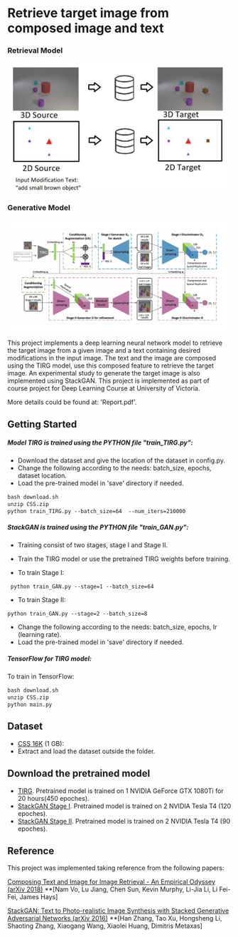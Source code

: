 # Retrieve target image from composed image and text

### Retrieval Model
![Results](https://github.com/alinstein/Modify-image-by-text/blob/master/diagram2.png)

### Generative Model
![Results](https://github.com/alinstein/Modify-image-by-text/blob/master/diagram.png)


This project implements a deep learning neural network model to retrieve the target image from a given image and a text containing desired modifications in the input image.
The text and the image are composed using the TIRG model, use this composed feature to retrieve the target image. An experimental study to generate the target image is also implemented
using StackGAN. This project is implemented as part of course project for Deep Learning Course at University of Victoria.

More details could be found at: 'Report.pdf'.

## Getting Started

##### Model TIRG is trained using the PYTHON file "train_TIRG.py":

* Download the dataset and give the location of the dataset in config.py.
* Change the following according to the needs: batch_size, epochs, dataset location.
* Load the pre-trained model in 'save' directory if needed.

```
bash download.sh
unzip CSS.zip
python train_TIRG.py --batch_size=64  --num_iters=210000
```

##### StackGAN is trained using the PYTHON file "train_GAN.py":
* Training consist of two stages, stage I and Stage II.
* Train the TIRG model or use the pretrained TIRG weights before training.

* To train Stage I:
```
 python train_GAN.py --stage=1 --batch_size=64
```
* To train Stage II: 
```
python train_GAN.py --stage=2 --batch_size=8
```
* Change the following according to the needs: batch_size, epochs, lr (learning rate).
* Load the pre-trained model in 'save' directory if needed.

##### TensorFlow for TIRG model:
To train in TensorFlow:
```
bash download.sh
unzip CSS.zip
python main.py
```

## Dataset 
* [CSS 16K](https://drive.google.com/open?id=1wPqMw-HKmXUG2qTgYBiTNUnjz83hA2tY) (1 GB): 
*  Extract and load the dataset outside the folder.

## Download the pretrained model 
* [TIRG](https://drive.google.com/file/d/1P7jcEbp-bHW18Wib1WWpsgsr1VXMIjkp/view?usp=sharing). Pretrained model is trained on 1 NVIDIA GeForce GTX 1080Ti  for 20 hours(450 epoches). 
* [StackGAN Stage I](https://drive.google.com/file/d/1SXltrXZGxJZa1PrnAkjre8T9izO0SDWi/view?usp=sharing). Pretrained model is trained on 2 NVIDIA Tesla T4 (120 epoches). 
* [StackGAN Stage II](https://drive.google.com/file/d/1niMnrb504ELmmg8k92XXs6cBTtegOfBn/view?usp=sharing). Pretrained model is trained on 2 NVIDIA Tesla T4 (90 epoches). 

## Reference

This project was implemented taking reference from the following papers: 

[Composing Text and Image for Image Retrieval - An Empirical Odyssey (arXiv 2018)](https://arxiv.org/abs/1812.07119)
**[Nam Vo, Lu Jiang, Chen Sun, Kevin Murphy, Li-Jia Li, Li Fei-Fei, James Hays]

[StackGAN: Text to Photo-realistic Image Synthesis with Stacked Generative Adversarial Networks (arXiv 2016)](https://arxiv.org/abs/1612.03242)
**[Han Zhang, Tao Xu, Hongsheng Li, Shaoting Zhang, Xiaogang Wang, Xiaolei Huang, Dimitris Metaxas]
